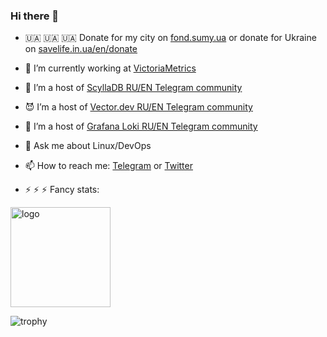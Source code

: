 ### Hi there 👋
<!--- 🌱 I’m currently learning [Eve python framework](https://docs.python-eve.org)-->
<!--- - 👯 I’m a host of [Sysadmin tools Telegram channel](https://t.me/sysadmin_tools)-->
- 🇺🇦 🇺🇦 🇺🇦 Donate for my city on [fond.sumy.ua](https://www.fond.sumy.ua) or donate for Ukraine on [savelife.in.ua/en/donate](savelife.in.ua/en/donate/)
- 🔭 I’m currently working at [VictoriaMetrics](https://victoriametrics.com)
- 🎃 I’m a host of [ScyllaDB RU/EN Telegram community](https://t.me/ru_scylladb)
- 😈 I’m a host of [Vector.dev RU/EN Telegram community](https://t.me/vectordev_ru)
- 🤪 I’m a host of [Grafana Loki RU/EN Telegram community](https://t.me/ru_loki)
- 💬 Ask me about Linux/DevOps 
- 📫 How to reach me: [Telegram](https://t.me/terrifilch) or [Twitter](https://twitter.com/dengolius)

- ⚡ ⚡ ⚡ Fancy stats:

<img src="https://github-readme-stats.vercel.app/api?username=denisgolius&show_icons=true" alt="logo" height="160" />

![trophy](https://github-profile-trophy.vercel.app/?username=denisgolius&row=1&column=9&oldie&no-frame=true)
